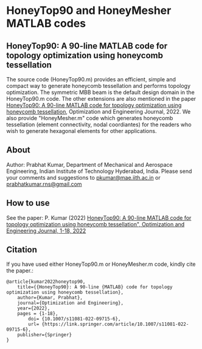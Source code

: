 # HoneyTop90 and HoneyMesher MATLAB codes
## HoneyTop90: A 90-line MATLAB code for topology optimization using honeycomb tessellation
The source code (HoneyTop90.m) provides an efficient, simple and compact way to generate honeycomb tessellation and performs topology optimization. The symmetric MBB beam is the default design domain in the HoneyTop90.m code. The other extensions are also mentioned in the paper [HoneyTop90: A 90-line MATLAB code for topology optimization using honeycomb tessellation](https://link.springer.com/article/10.1007/s11081-022-09715-6), Optimization and Engineering Journal, 2022. We also provide "HoneyMesher.m" code which generates honeycomb tessellation (element connectivity, nodal coordiantes) for the readers who wish to generate hexagonal elements for other applications.
## About
Author: Prabhat Kumar, Department of Mechanical and Aerospace Engineering, Indian Institute of Technology Hyderabad, India. Please send your comments and suggestions to  pkumar@mae.iith.ac.in or prabhatkumar.rns@gmail.com
## How to use
See the paper: P. Kumar (2022) [HoneyTop90: A 90-line MATLAB code for topology optimization using honeycomb tessellation", Optimization and Engineering Journal, 1-18, 2022](https://link.springer.com/article/10.1007/s11081-022-09715-6) 
## Citation
If you have used either HoneyTop90.m or HoneyMesher.m code, kindly cite the paper.:
```
@article{kumar2022honeytop90,
	title={{HoneyTop90}: A 90-line {MATLAB} code for topology optimization using honeycomb tessellation},
	author={Kumar, Prabhat},
	journal={Optimization and Engineering},
	year={2022},
	pages = {1-18},
        doi= {10.1007/s11081-022-09715-6},
        url= {https://link.springer.com/article/10.1007/s11081-022-09715-6},
	publisher={Springer}
}
```
